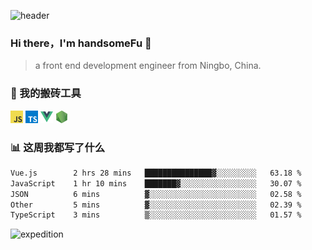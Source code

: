 ![header](https://raw.githubusercontent.com/fzq1998/fzq1998/master/header.png)

### Hi there，I'm handsomeFu 👋

> a front end development engineer from Ningbo, China.

### 🔧 我的搬砖工具
<code><img height="20" src="https://raw.githubusercontent.com/github/explore/80688e429a7d4ef2fca1e82350fe8e3517d3494d/topics/javascript/javascript.png" alt="javascript"></code>
<code><img height="20" src="https://raw.githubusercontent.com/github/explore/80688e429a7d4ef2fca1e82350fe8e3517d3494d/topics/typescript/typescript.png" alt="typescript"></code>
<code><img height="20" src="https://raw.githubusercontent.com/github/explore/80688e429a7d4ef2fca1e82350fe8e3517d3494d/topics/vue/vue.png" alt="vue"></code>
<code><img height="20" src="https://raw.githubusercontent.com/github/explore/80688e429a7d4ef2fca1e82350fe8e3517d3494d/topics/nodejs/nodejs.png" alt="nodejs"></code>



### 📊 这周我都写了什么
<!--START_SECTION:waka-->

```txt
Vue.js        2 hrs 28 mins   ███████████████▓░░░░░░░░░   63.18 %
JavaScript    1 hr 10 mins    ███████▓░░░░░░░░░░░░░░░░░   30.07 %
JSON          6 mins          ▓░░░░░░░░░░░░░░░░░░░░░░░░   02.58 %
Other         5 mins          ▓░░░░░░░░░░░░░░░░░░░░░░░░   02.39 %
TypeScript    3 mins          ▒░░░░░░░░░░░░░░░░░░░░░░░░   01.57 %
```

<!--END_SECTION:waka-->


![expedition](https://raw.githubusercontent.com/fzq1998/fzq1998/master/expedition.gif)

